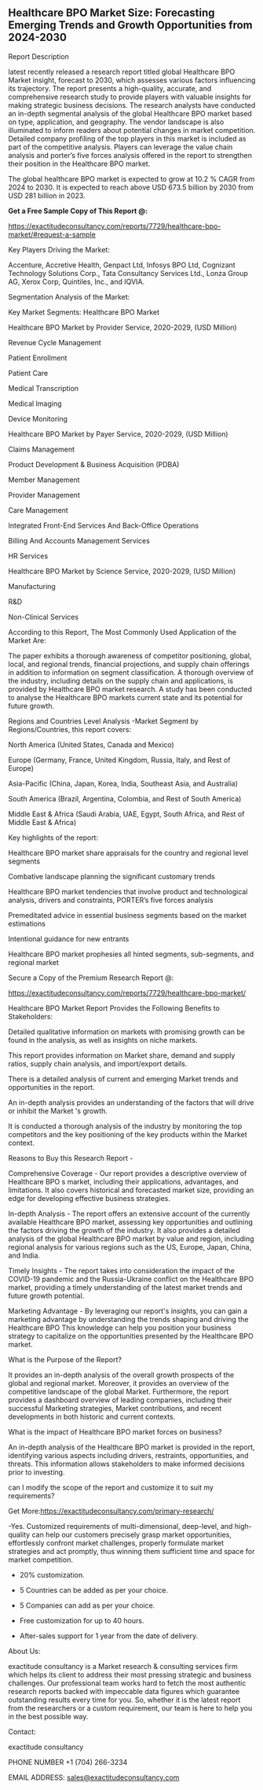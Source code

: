 ## Healthcare BPO Market Size: Forecasting Emerging Trends and Growth Opportunities from 2024-2030

Report Description

latest recently released a research report titled global Healthcare BPO Market insight, forecast to 2030, which assesses various factors influencing its trajectory. The report presents a high-quality, accurate, and comprehensive research study to provide players with valuable insights for making strategic business decisions. The research analysts have conducted an in-depth segmental analysis of the global Healthcare BPO market based on type, application, and geography. The vendor landscape is also illuminated to inform readers about potential changes in market competition. Detailed company profiling of the top players in this market is included as part of the competitive analysis. Players can leverage the value chain analysis and porter’s five forces analysis offered in the report to strengthen their position in the Healthcare BPO market.

The global healthcare BPO market is expected to grow at 10.2 % CAGR from 2024 to 2030. It is expected to reach above USD 673.5 billion by 2030 from USD 281 billion in 2023.

**Get a Free Sample Copy of This Report @:**

https://exactitudeconsultancy.com/reports/7729/healthcare-bpo-market/#request-a-sample

Key Players Driving the Market:

Accenture, Accretive Health, Genpact Ltd, Infosys BPO Ltd, Cognizant Technology Solutions Corp., Tata Consultancy Services Ltd., Lonza Group AG, Xerox Corp, Quintiles, Inc., and IQVIA.

Segmentation Analysis of the Market:

Key Market Segments: Healthcare BPO Market

Healthcare BPO Market by Provider Service, 2020-2029, (USD Million)

Revenue Cycle Management

Patient Enrollment

Patient Care

Medical Transcription

Medical Imaging

Device Monitoring

Healthcare BPO Market by Payer Service, 2020-2029, (USD Million)

Claims Management

Product Development & Business Acquisition (PDBA)

Member Management

Provider Management

Care Management

Integrated Front-End Services And Back-Office Operations

Billing And Accounts Management Services

HR Services

Healthcare BPO Market by Science Service, 2020-2029, (USD Million)

Manufacturing

R&D

Non-Clinical Services

According to this Report, The Most Commonly Used Application of the Market Are:

The paper exhibits a thorough awareness of competitor positioning, global, local, and regional trends, financial projections, and supply chain offerings in addition to information on segment classification. A thorough overview of the industry, including details on the supply chain and applications, is provided by Healthcare BPO market research. A study has been conducted to analyse the Healthcare BPO markets current state and its potential for future growth.

Regions and Countries Level Analysis -Market Segment by Regions/Countries, this report covers:

North America (United States, Canada and Mexico)

Europe (Germany, France, United Kingdom, Russia, Italy, and Rest of Europe)

Asia-Pacific (China, Japan, Korea, India, Southeast Asia, and Australia)

South America (Brazil, Argentina, Colombia, and Rest of South America)

Middle East & Africa (Saudi Arabia, UAE, Egypt, South Africa, and Rest of Middle East & Africa)

Key highlights of the report:

Healthcare BPO market share appraisals for the country and regional level segments

Combative landscape planning the significant customary trends

Healthcare BPO market tendencies that involve product and technological analysis, drivers and constraints, PORTER’s five forces analysis

Premeditated advice in essential business segments based on the market estimations

Intentional guidance for new entrants

Healthcare BPO market prophesies all hinted segments, sub-segments, and regional market

Secure a Copy of the Premium Research Report @:

https://exactitudeconsultancy.com/reports/7729/healthcare-bpo-market/

Healthcare BPO Market Report Provides the Following Benefits to Stakeholders:

Detailed qualitative information on markets with promising growth can be found in the analysis, as well as insights on niche markets.

This report provides information on Market share, demand and supply ratios, supply chain analysis, and import/export details.

There is a detailed analysis of current and emerging Market trends and opportunities in the report.

An in-depth analysis provides an understanding of the factors that will drive or inhibit the Market 's growth.

It is conducted a thorough analysis of the industry by monitoring the top competitors and the key positioning of the key products within the Market context.

Reasons to Buy this Research Report -

Comprehensive Coverage - Our report provides a descriptive overview of Healthcare BPO s market, including their applications, advantages, and limitations. It also covers historical and forecasted market size, providing an edge for developing effective business strategies.

In-depth Analysis - The report offers an extensive account of the currently available Healthcare BPO market, assessing key opportunities and outlining the factors driving the growth of the industry. It also provides a detailed analysis of the global Healthcare BPO market by value and region, including regional analysis for various regions such as the US, Europe, Japan, China, and India.

Timely Insights - The report takes into consideration the impact of the COVID-19 pandemic and the Russia-Ukraine conflict on the Healthcare BPO market, providing a timely understanding of the latest market trends and future growth potential.

Marketing Advantage - By leveraging our report's insights, you can gain a marketing advantage by understanding the trends shaping and driving the Healthcare BPO This knowledge can help you position your business strategy to capitalize on the opportunities presented by the Healthcare BPO market.

What is the Purpose of the Report?

It provides an in-depth analysis of the overall growth prospects of the global and regional market. Moreover, it provides an overview of the competitive landscape of the global Market. Furthermore, the report provides a dashboard overview of leading companies, including their successful Marketing strategies, Market contributions, and recent developments in both historic and current contexts.

What is the impact of Healthcare BPO market forces on business?

An in-depth analysis of the Healthcare BPO market is provided in the report, identifying various aspects including drivers, restraints, opportunities, and threats. This information allows stakeholders to make informed decisions prior to investing.

can I modify the scope of the report and customize it to suit my requirements?

Get More:https://exactitudeconsultancy.com/primary-research/

-Yes. Customized requirements of multi-dimensional, deep-level, and high-quality can help our customers precisely grasp market opportunities, effortlessly confront market challenges, properly formulate market strategies and act promptly, thus winning them sufficient time and space for market competition.

- 20% customization.

- 5 Countries can be added as per your choice.

- 5 Companies can add as per your choice.

- Free customization for up to 40 hours.

- After-sales support for 1 year from the date of delivery.

About Us:

exactitude consultancy is a Market research & consulting services firm which helps its client to address their most pressing strategic and business challenges. Our professional team works hard to fetch the most authentic research reports backed with impeccable data figures which guarantee outstanding results every time for you. So, whether it is the latest report from the researchers or a custom requirement, our team is here to help you in the best possible way.

Contact:

exactitude consultancy

PHONE NUMBER +1 (704) 266-3234

EMAIL ADDRESS: sales@exactitudeconsultancy.com
